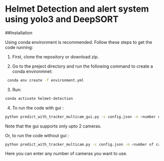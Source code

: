 # Helmet Detection and alert system using yolo3 and DeepSORT

##Installation

Using conda environment is recommended. Follow these steps to get the code running:

1. First, clone the repository or download zip.

2. Go to the preject directory and run the following command to create a conda environmnet:
```bash
 conda env create -f environment.yml
```
3. Run:
```bash
conda activate helmet-detection
```
4. To run the code with gui :
```bash
python predict_with_tracker_multicam_gui.py -c config.json -n <number of cameras>
```
  Note that the gui supports only upto 2 cameras.

  Or, to run the code without gui :
```bash
python predict_with_tracker_multicam.py -c config.json -n <number of cameras>
```
  Here you can enter any number of cameras you want to use.

